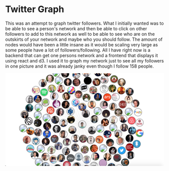 # Twitter Graph

This was an attempt to graph twitter followers. What I initially wanted was to be able to see a person's network and then be able to click on other followers to add to this network as well to be able to see who are on the outskirts of your network and maybe who you should follow. The amount of nodes would have been a little insane as it would be scaling very large as some people have a lot of followers/following. All I have right now is a backend that can get one persons network and a frontend that displays it using react and d3. I used it to graph my network just to see all my followers in one picture and it was already janky even though I follow 158 people. 

![Screenshot of my twitter graph](images/screenshot.png)

